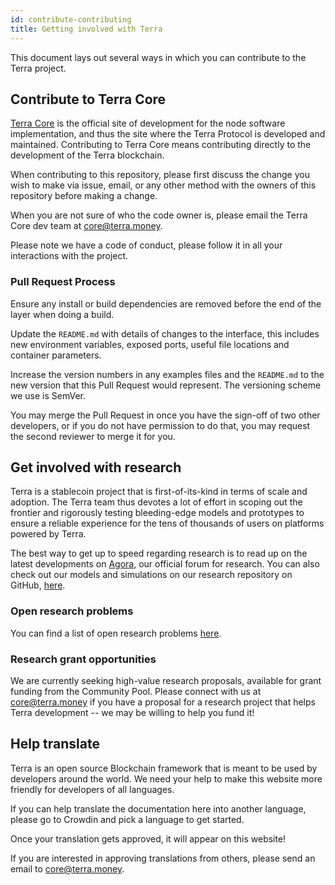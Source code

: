 ```yaml
---
id: contribute-contributing
title: Getting involved with Terra
---
```


This document lays out several ways in which you can contribute to the Terra project.

## Contribute to Terra Core

[Terra Core](https://github.com/terra-project/core) is the official site of development for the node software implementation, and thus the site where the Terra Protocol is developed and maintained. Contributing to Terra Core means contributing directly to the development of the Terra blockchain.

When contributing to this repository, please first discuss the change you wish to make via issue, email, or any other method with the owners of this repository before making a change.

When you are not sure of who the code owner is, please email the Terra Core dev team at core@terra.money. 

Please note we have a code of conduct, please follow it in all your interactions with the project.

### Pull Request Process

Ensure any install or build dependencies are removed before the end of the layer when doing a build.

Update the `README.md` with details of changes to the interface, this includes new environment variables, exposed ports, useful file locations and container parameters.

Increase the version numbers in any examples files and the `README.md` to the new version that this Pull Request would represent. The versioning scheme we use is SemVer.

You may merge the Pull Request in once you have the sign-off of two other developers, or if you do not have permission to do that, you may request the second reviewer to merge it for you.

## Get involved with research

Terra is a stablecoin project that is first-of-its-kind in terms of scale and adoption. The Terra team thus devotes a lot of effort in scoping out the frontier and rigorously testing bleeding-edge models and prototypes to ensure a reliable experience for the tens of thousands of users on platforms powered by Terra.

The best way to get up to speed regarding research is to read up on the latest developments on [Agora](https://agora.terra.money/), our official forum for research. You can also check out our models and simulations on our research repository on GitHub, [here](https://github.com/terra-project/research).



### Open research problems

You can find a list of open research problems [here](https://github.com/terra-project/research/wiki/Problems). 

### Research grant opportunities

We are currently seeking high-value research proposals, available for grant funding from the Community Pool. Please connect with us at core@terra.money if you have a proposal for a research project that helps Terra development -- we may be willing to help you fund it!

## Help translate

Terra is an open source Blockchain framework that is meant to be used by developers around the world. We need your help to make this website more friendly for developers of all languages.

If you can help translate the documentation here into another language, please go to Crowdin and pick a language to get started.

Once your translation gets approved, it will appear on this website!

If you are interested in approving translations from others, please send an email to core@terra.money.

